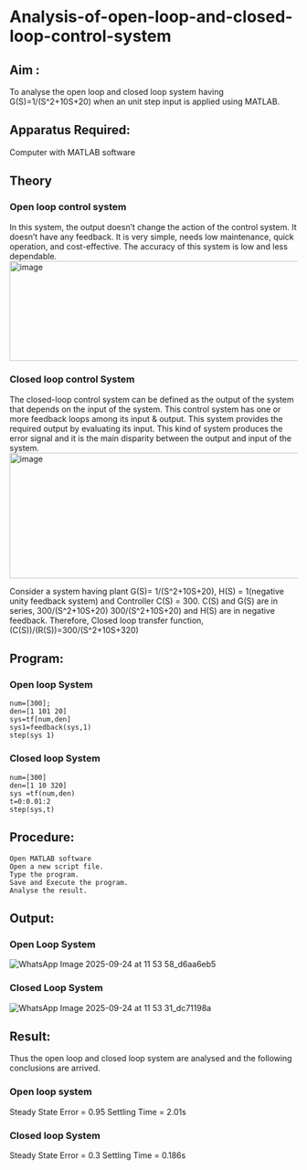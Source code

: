  # Analysis-of-open-loop-and-closed-loop-control-system
## Aim :
  To analyse the open loop and closed loop system having G(S)=1/(S^2+10S+20)  when an unit step input is applied using MATLAB.
## Apparatus Required:
  Computer with MATLAB software
## Theory
  ### Open loop control system
  In this system, the output doesn’t change the action of the control system. It doesn’t have any feedback. It is very simple, needs low maintenance, quick operation, and cost-effective. The accuracy of this system is low and less dependable.
  <img width="652" height="175" alt="image" src="https://github.com/user-attachments/assets/0a9d8129-eb64-40bb-8efd-434edcb2bd5a" />
 ### Closed loop control System
The closed-loop control system can be defined as the output of the system that depends on the input of the system. This control system has one or more feedback loops among its input & output. This system provides the required output by evaluating its input. This kind of system produces the error signal and it is the main disparity between the output and input of the system.
                     <img width="508" height="220" alt="image" src="https://github.com/user-attachments/assets/ad4b9b9e-bf06-4108-a4c0-5320be064b1f" />

Consider a system having plant G(S)=  1/(S^2+10S+20), H(S) = 1(negative unity feedback system) and Controller C(S) = 300.
C(S) and G(S) are in series, 300/(S^2+10S+20)
300/(S^2+10S+20) and H(S) are in negative feedback.
Therefore, Closed loop transfer function, (C(S))/(R(S))=300/(S^2+10S+320)
## Program: 
### Open loop System
```
num=[300];
den=[1 101 20]
sys=tf[num,den]
sys1=feedback(sys,1)
step(sys 1)
```

### Closed loop System
```
num=[300]
den=[1 10 320]
sys =tf(num,den)
t=0:0.01:2
step(sys,t)
```


## Procedure:
	Open MATLAB software
	Open a new script file.
	Type the program.
	Save and Execute the program.
	Analyse the result.
## Output:
### Open Loop System
![WhatsApp Image 2025-09-24 at 11 53 58_d6aa6eb5](https://github.com/user-attachments/assets/78384c65-886a-47a9-bab4-b9e89ae047fe)

### Closed Loop System
![WhatsApp Image 2025-09-24 at 11 53 31_dc71198a](https://github.com/user-attachments/assets/6178bb93-543e-430d-a0bd-1d5a8bf1dd86)

## Result:
Thus the open loop and closed loop system are analysed and the following conclusions are arrived.
### Open loop system
Steady State Error = 0.95
Settling Time = 2.01s
### Closed loop System
Steady State Error = 0.3
Settling Time = 0.186s





